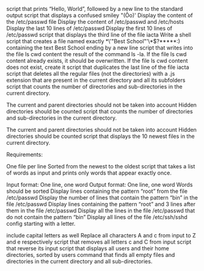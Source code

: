 script that prints “Hello, World”, followed by a new line to the standard output
script that displays a confused smiley "(Ôo)'
Display the content of the /etc/passwd file
Display the content of /etc/passwd and /etc/hosts
Display the last 10 lines of /etc/passwd
Display the first 10 lines of /etc/passwd
script that displays the third line of the file iacta
Write a shell script that creates a file named exactly \*\\'"Best School"\'\\*$\?\*\*\*\*\*:) containing the text Best School ending by a new line
 script that writes into the file ls cwd content the result of the command ls -la. If the file ls cwd content already exists, it should be overwritten. If the file ls cwd content does not exist, create it
script that duplicates the last line of the file iacta
script that deletes all the regular files (not the directories) with a .js extension that are present in the current directory and all its subfolders
script that counts the number of directories and sub-directories in the current directory.

The current and parent directories should not be taken into account
Hidden directories should be counted
script that counts the number of directories and sub-directories in the current directory.

The current and parent directories should not be taken into account
Hidden directories should be counted
script that displays the 10 newest files in the current directory.

Requirements:

One file per line
Sorted from the newest to the oldest
script that takes a list of words as input and prints only words that appear exactly once.

Input format: One line, one word
Output format: One line, one word
Words should be sorted
Display lines containing the pattern “root” from the file /etc/passwd
Display the number of lines that contain the pattern “bin” in the file /etc/passwd
Display lines containing the pattern “root” and 3 lines after them in the file /etc/passwd
Display all the lines in the file /etc/passwd that do not contain the pattern “bin”
Display all lines of the file /etc/ssh/sshd config starting with a letter.

include capital letters as well
Replace all characters A and c from input to Z and e respectively
script that removes all letters c and C from input
script that reverse its input
script that displays all users and their home directories, sorted by users
command that finds all empty files and directories in the current directory and all sub-directories.
